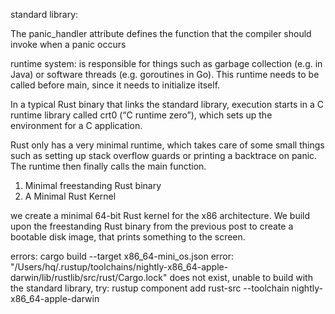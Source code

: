 
<!-- concepts -->

 standard library:

 The panic_handler attribute defines the function that the compiler should invoke when a panic occurs

runtime system: is responsible for things such as garbage collection (e.g. in Java) or software threads (e.g. goroutines in Go). This runtime needs to be called before main, since it needs to initialize itself.

In a typical Rust binary that links the standard library, execution starts in a C runtime library called crt0 (“C runtime zero”), which sets up the environment for a C application.

Rust only has a very minimal runtime, which takes care of some small things such as setting up stack overflow guards or printing a backtrace on panic. The runtime then finally calls the main function.

1. Minimal freestanding Rust binary
2. A Minimal Rust Kernel


we create a minimal 64-bit Rust kernel for the x86 architecture. We build upon the freestanding Rust binary from the previous post to create a bootable disk image, that prints something to the screen.


errors:
cargo build --target x86_64-mini_os.json
error: "/Users/hq/.rustup/toolchains/nightly-x86_64-apple-darwin/lib/rustlib/src/rust/Cargo.lock" does not exist, unable to build with the standard library, try:
        rustup component add rust-src --toolchain nightly-x86_64-apple-darwin
